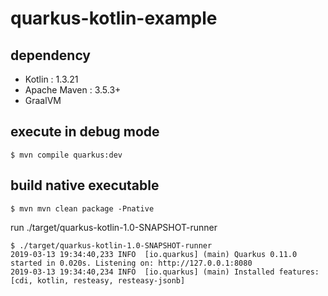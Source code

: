 # quarkus-kotlin-example

## dependency
- Kotlin : 1.3.21
- Apache Maven : 3.5.3+
- GraalVM

## execute in debug mode
```
$ mvn compile quarkus:dev
```

## build native executable
```
$ mvn mvn clean package -Pnative
```

run ./target/quarkus-kotlin-1.0-SNAPSHOT-runner
```
$ ./target/quarkus-kotlin-1.0-SNAPSHOT-runner 
2019-03-13 19:34:40,233 INFO  [io.quarkus] (main) Quarkus 0.11.0 started in 0.020s. Listening on: http://127.0.0.1:8080
2019-03-13 19:34:40,234 INFO  [io.quarkus] (main) Installed features: [cdi, kotlin, resteasy, resteasy-jsonb]
```